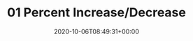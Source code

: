 ---
title: "01 Percent Increase/Decrease"
description: "Proportional Relationships and Graphs"
lead: " "
date: 2020-10-06T08:49:31+00:00
lastmod: 2020-10-06T08:49:31+00:00
draft: false
images: []
weight: 270
toc: true
---